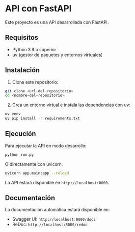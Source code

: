 # API con FastAPI

Este proyecto es una API desarrollada con FastAPI.

## Requisitos

- Python 3.8 o superior
- uv (gestor de paquetes y entornos virtuales)

## Instalación

1. Clona este repositorio:

```bash
git clone <url-del-repositorio>
cd <nombre-del-repositorio>
```

2. Crea un entorno virtual e instala las dependencias con uv:

```bash
uv venv
uv pip install -r requirements.txt
```

## Ejecución

Para ejecutar la API en modo desarrollo:

```bash
python run.py
```

O directamente con uvicorn:

```bash
uvicorn app.main:app --reload
```

La API estará disponible en `http://localhost:8000`.

## Documentación

La documentación automática estará disponible en:

- Swagger UI: `http://localhost:8000/docs`
- ReDoc: `http://localhost:8000/redoc` 
